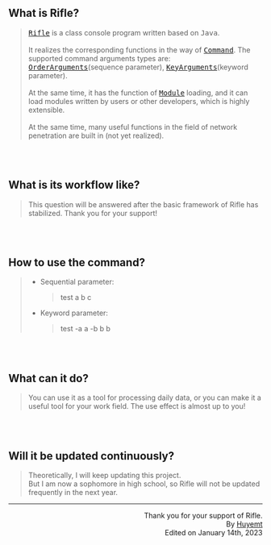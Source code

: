 ## What is Rifle?
> <kbd>[Rifle](https://github.com/Huyemt/Rifle/blob/main/src/main/java/rifle/Rifle.java)</kbd> is a class console program written based on <kbd>Java</kbd>.<br>
> <br>
> It realizes the corresponding functions in the way of <kbd>[Command](https://github.com/Huyemt/rifle/blob/main/src/main/Java/rifle/command/command.java)</kbd >. The supported command arguments types are: <kbd>[OrderArguments](https://github.com/huyemet/rifle/blob/main/src/main/Java/rifle/command/others/orderarguments.java)</kbd>(sequence parameter), <kbd>[KeyArguments](https://github.com/huyemet/rifle/blob/main/src/main/Java/rifle/command/others/keyarguments.java)</kbd >(keyword parameter).<br>
> <br>
> At the same time, it has the function of <kbd>[Module](https://github.com/Huyemt/rifle/blob/main/src/main/Java/rifle/module/module.java)</kbd> loading, and it can load modules written by users or other developers, which is highly extensible.<br>
> <br>
> At the same time, many useful functions in the field of network penetration are built in (not yet realized).
>
<br><br>
## What is its workflow like?
> This question will be answered after the basic framework of Rifle has stabilized. Thank you for your support!
>
<br><br>
## How to use the command?
> * Sequential parameter:
>   > test a b c
> * Keyword parameter:
>   > test -a a -b b b
>
<br><br>
## What can it do?
> You can use it as a tool for processing daily data, or you can make it a useful tool for your work field. The use effect is almost up to you!
>
<br><br>
## Will it be updated continuously?
> Theoretically, I will keep updating this project.<br>
> But I am now a sophomore in high school, so Rifle will not be updated frequently in the next year.
***

<p align="right">Thank you for your support of Rifle.<br>By <a href="https://github.com/Huyemt">Huyemt</a><br>Edited on January 14th, 2023</p>